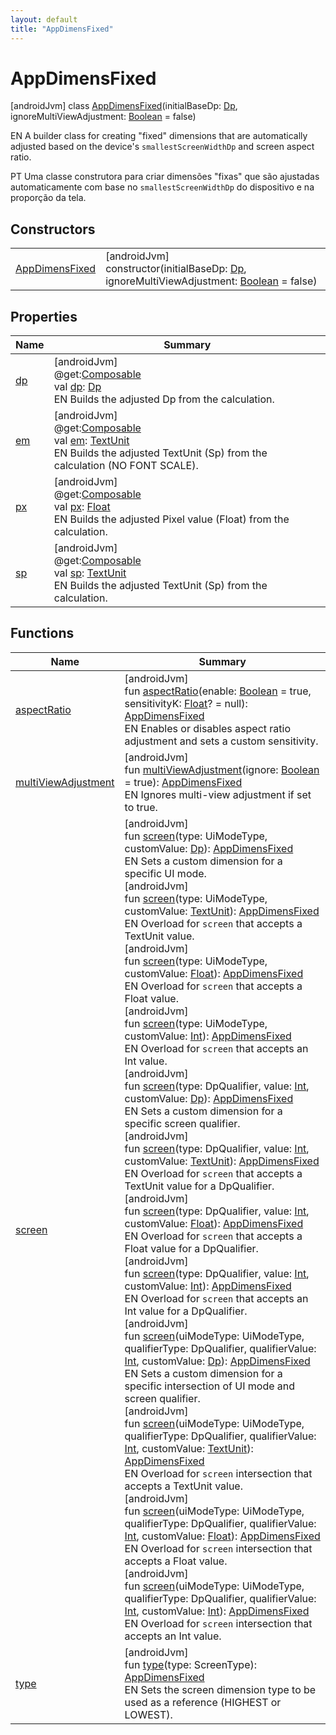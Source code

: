 ```yaml
---
layout: default
title: "AppDimensFixed"
---
```


# AppDimensFixed

[androidJvm]
class [AppDimensFixed](index.md)(initialBaseDp: [Dp](https://developer.android.com/reference/kotlin/androidx/compose/ui/unit/Dp.html), ignoreMultiViewAdjustment: [Boolean](https://kotlinlang.org/api/core/kotlin-stdlib/kotlin/-boolean/index.html) = false)

EN A builder class for creating "fixed" dimensions that are automatically adjusted based on the device's `smallestScreenWidthDp` and screen aspect ratio.

PT Uma classe construtora para criar dimensões "fixas" que são ajustadas automaticamente com base no `smallestScreenWidthDp` do dispositivo e na proporção da tela.

## Constructors

| | |
|---|---|
| [AppDimensFixed](-app-dimens-fixed.md) | [androidJvm]<br>constructor(initialBaseDp: [Dp](https://developer.android.com/reference/kotlin/androidx/compose/ui/unit/Dp.html), ignoreMultiViewAdjustment: [Boolean](https://kotlinlang.org/api/core/kotlin-stdlib/kotlin/-boolean/index.html) = false) |

## Properties

| Name | Summary |
|---|---|
| [dp](dp.md) | [androidJvm]<br>@get:[Composable](https://developer.android.com/reference/kotlin/androidx/compose/runtime/Composable.html)<br>val [dp](dp.md): [Dp](https://developer.android.com/reference/kotlin/androidx/compose/ui/unit/Dp.html)<br>EN Builds the adjusted Dp from the calculation. |
| [em](em.md) | [androidJvm]<br>@get:[Composable](https://developer.android.com/reference/kotlin/androidx/compose/runtime/Composable.html)<br>val [em](em.md): [TextUnit](https://developer.android.com/reference/kotlin/androidx/compose/ui/unit/TextUnit.html)<br>EN Builds the adjusted TextUnit (Sp) from the calculation (NO FONT SCALE). |
| [px](px.md) | [androidJvm]<br>@get:[Composable](https://developer.android.com/reference/kotlin/androidx/compose/runtime/Composable.html)<br>val [px](px.md): [Float](https://kotlinlang.org/api/core/kotlin-stdlib/kotlin/-float/index.html)<br>EN Builds the adjusted Pixel value (Float) from the calculation. |
| [sp](sp.md) | [androidJvm]<br>@get:[Composable](https://developer.android.com/reference/kotlin/androidx/compose/runtime/Composable.html)<br>val [sp](sp.md): [TextUnit](https://developer.android.com/reference/kotlin/androidx/compose/ui/unit/TextUnit.html)<br>EN Builds the adjusted TextUnit (Sp) from the calculation. |

## Functions

| Name | Summary |
|---|---|
| [aspectRatio](aspect-ratio.md) | [androidJvm]<br>fun [aspectRatio](aspect-ratio.md)(enable: [Boolean](https://kotlinlang.org/api/core/kotlin-stdlib/kotlin/-boolean/index.html) = true, sensitivityK: [Float](https://kotlinlang.org/api/core/kotlin-stdlib/kotlin/-float/index.html)? = null): [AppDimensFixed](index.md)<br>EN Enables or disables aspect ratio adjustment and sets a custom sensitivity. |
| [multiViewAdjustment](multi-view-adjustment.md) | [androidJvm]<br>fun [multiViewAdjustment](multi-view-adjustment.md)(ignore: [Boolean](https://kotlinlang.org/api/core/kotlin-stdlib/kotlin/-boolean/index.html) = true): [AppDimensFixed](index.md)<br>EN Ignores multi-view adjustment if set to true. |
| [screen](screen.md) | [androidJvm]<br>fun [screen](screen.md)(type: UiModeType, customValue: [Dp](https://developer.android.com/reference/kotlin/androidx/compose/ui/unit/Dp.html)): [AppDimensFixed](index.md)<br>EN Sets a custom dimension for a specific UI mode.<br>[androidJvm]<br>fun [screen](screen.md)(type: UiModeType, customValue: [TextUnit](https://developer.android.com/reference/kotlin/androidx/compose/ui/unit/TextUnit.html)): [AppDimensFixed](index.md)<br>EN Overload for `screen` that accepts a TextUnit value.<br>[androidJvm]<br>fun [screen](screen.md)(type: UiModeType, customValue: [Float](https://kotlinlang.org/api/core/kotlin-stdlib/kotlin/-float/index.html)): [AppDimensFixed](index.md)<br>EN Overload for `screen` that accepts a Float value.<br>[androidJvm]<br>fun [screen](screen.md)(type: UiModeType, customValue: [Int](https://kotlinlang.org/api/core/kotlin-stdlib/kotlin/-int/index.html)): [AppDimensFixed](index.md)<br>EN Overload for `screen` that accepts an Int value.<br>[androidJvm]<br>fun [screen](screen.md)(type: DpQualifier, value: [Int](https://kotlinlang.org/api/core/kotlin-stdlib/kotlin/-int/index.html), customValue: [Dp](https://developer.android.com/reference/kotlin/androidx/compose/ui/unit/Dp.html)): [AppDimensFixed](index.md)<br>EN Sets a custom dimension for a specific screen qualifier.<br>[androidJvm]<br>fun [screen](screen.md)(type: DpQualifier, value: [Int](https://kotlinlang.org/api/core/kotlin-stdlib/kotlin/-int/index.html), customValue: [TextUnit](https://developer.android.com/reference/kotlin/androidx/compose/ui/unit/TextUnit.html)): [AppDimensFixed](index.md)<br>EN Overload for `screen` that accepts a TextUnit value for a DpQualifier.<br>[androidJvm]<br>fun [screen](screen.md)(type: DpQualifier, value: [Int](https://kotlinlang.org/api/core/kotlin-stdlib/kotlin/-int/index.html), customValue: [Float](https://kotlinlang.org/api/core/kotlin-stdlib/kotlin/-float/index.html)): [AppDimensFixed](index.md)<br>EN Overload for `screen` that accepts a Float value for a DpQualifier.<br>[androidJvm]<br>fun [screen](screen.md)(type: DpQualifier, value: [Int](https://kotlinlang.org/api/core/kotlin-stdlib/kotlin/-int/index.html), customValue: [Int](https://kotlinlang.org/api/core/kotlin-stdlib/kotlin/-int/index.html)): [AppDimensFixed](index.md)<br>EN Overload for `screen` that accepts an Int value for a DpQualifier.<br>[androidJvm]<br>fun [screen](screen.md)(uiModeType: UiModeType, qualifierType: DpQualifier, qualifierValue: [Int](https://kotlinlang.org/api/core/kotlin-stdlib/kotlin/-int/index.html), customValue: [Dp](https://developer.android.com/reference/kotlin/androidx/compose/ui/unit/Dp.html)): [AppDimensFixed](index.md)<br>EN Sets a custom dimension for a specific intersection of UI mode and screen qualifier.<br>[androidJvm]<br>fun [screen](screen.md)(uiModeType: UiModeType, qualifierType: DpQualifier, qualifierValue: [Int](https://kotlinlang.org/api/core/kotlin-stdlib/kotlin/-int/index.html), customValue: [TextUnit](https://developer.android.com/reference/kotlin/androidx/compose/ui/unit/TextUnit.html)): [AppDimensFixed](index.md)<br>EN Overload for `screen` intersection that accepts a TextUnit value.<br>[androidJvm]<br>fun [screen](screen.md)(uiModeType: UiModeType, qualifierType: DpQualifier, qualifierValue: [Int](https://kotlinlang.org/api/core/kotlin-stdlib/kotlin/-int/index.html), customValue: [Float](https://kotlinlang.org/api/core/kotlin-stdlib/kotlin/-float/index.html)): [AppDimensFixed](index.md)<br>EN Overload for `screen` intersection that accepts a Float value.<br>[androidJvm]<br>fun [screen](screen.md)(uiModeType: UiModeType, qualifierType: DpQualifier, qualifierValue: [Int](https://kotlinlang.org/api/core/kotlin-stdlib/kotlin/-int/index.html), customValue: [Int](https://kotlinlang.org/api/core/kotlin-stdlib/kotlin/-int/index.html)): [AppDimensFixed](index.md)<br>EN Overload for `screen` intersection that accepts an Int value. |
| [type](type.md) | [androidJvm]<br>fun [type](type.md)(type: ScreenType): [AppDimensFixed](index.md)<br>EN Sets the screen dimension type to be used as a reference (HIGHEST or LOWEST). |